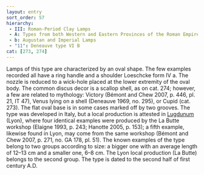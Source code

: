 ```yaml
---
layout: entry
sort_order: 57
hierarchy:
 - III: Roman-Period Clay Lamps
 - A: Types from both Western and Eastern Provinces of the Roman Empire
 - b: Augustan and Imperial Lamps
 - "11": Deneauve type VI B
cat: [273, 274]
---
```


Lamps of this type are characterized by an oval shape. The few examples recorded all have a ring handle and a shoulder Loeschcke form IV a. The nozzle is reduced to a wick-hole placed at the lower extremity of the oval body. The common discus decor is a scallop shell, as on cat. 274; however, a few are related to mythology: Victory (Bémont and Chew 2007, p. 446, pl. 21, IT 47), Venus lying on a shell (Deneauve 1969, no. 295), or Cupid (cat. 273). The flat oval base is in some cases marked off by two grooves. The type was developed in Italy, but a local production is attested in <a href='../../map/#loc_167717'>Lugdunum</a> (Lyon), where four identical examples were produced by the La Butte workshop (Elaigne 1993, p. 243; Hanotte 2005, p. 153); a fifth example, likewise found in Lyon, may come from the same workshop (Bémont and Chew 2007, p. 271, no. GA 178, pl. 51). The known examples of the type belong to two groups according to size: a bigger one with an average length of 12–13 cm and a smaller one, 6–8 cm. The Lyon local production (La Butte) belongs to the second group. The type is dated to the second half of first century A.D.
